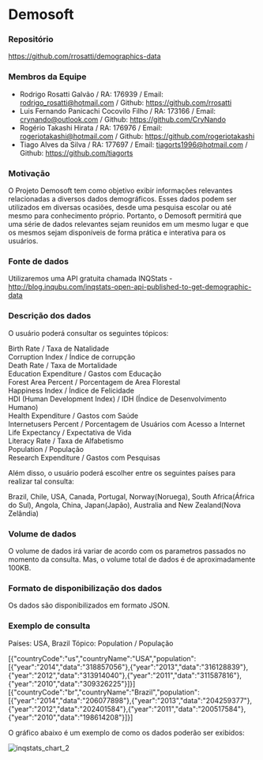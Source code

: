 # Demosoft

### Repositório
https://github.com/rrosatti/demographics-data

### Membros da Equipe
- Rodrigo Rosatti Galvão / RA: 176939 / Email: rodrigo_rosatti@hotmail.com / Github: https://github.com/rrosatti
- Luis Fernando Panicachi Cocovilo Filho / RA: 173166 / Email: crynando@outlook.com / Github: https://github.com/CryNando
- Rogério Takashi Hirata / RA: 176976 / Email: rogeriotakashi@hotmail.com / Github: https://github.com/rogeriotakashi
- Tiago Alves da Silva / RA: 177697 / Email: tiagorts1996@hotmail.com / Github: https://github.com/tiagorts

### Motivação
O Projeto Demosoft tem como objetivo exibir informações relevantes relacionadas a diversos dados demográficos. Esses dados podem ser utilizados em diversas ocasiões, desde uma pesquisa escolar ou até mesmo para conhecimento próprio. Portanto, o Demosoft permitirá que uma série de dados relevantes sejam reunidos em um mesmo lugar e que os mesmos sejam disponíveis de forma prática e interativa para os usuários.

### Fonte de dados
Utilizaremos uma API gratuita chamada INQStats - http://blog.inqubu.com/inqstats-open-api-published-to-get-demographic-data

### Descrição dos dados
O usuário poderá consultar os seguintes tópicos:

Birth Rate / Taxa de Natalidade </br>
Corruption Index / Índice de corrupção </br>
Death Rate / Taxa de Mortalidade </br>
Education Expenditure / Gastos com Educação </br>
Forest Area Percent / Porcentagem de Area Florestal </br>
Happiness Index / Índice de Felicidade </br>
HDI (Human Development Index) / IDH (Índice de Desenvolvimento Humano) </br>
Health Expenditure / Gastos com Saúde </br>
Internetusers Percent / Porcentagem de Usuários com Acesso a Internet </br>
Life Expectancy / Expectativa de Vida </br>
Literacy Rate / Taxa de Alfabetismo </br>
Population / População </br>
Research Expenditure / Gastos com Pesquisas

Além disso, o usuário poderá escolher entre os seguintes países para realizar tal consulta:

Brazil, Chile, USA, Canada, Portugal, Norway(Noruega), South Africa(África do Sul), Angola, China, Japan(Japão), Australia and New Zealand(Nova Zelândia)

### Volume de dados
O volume de dados irá variar de acordo com os parametros passados no momento da consulta. Mas, o volume total de dados é de aproximadamente 100KB.

### Formato de disponibilização dos dados
Os dados são disponibilizados em formato JSON.

### Exemplo de consulta
Países: USA, Brazil
Tópico: Population / População

[{"countryCode":"us","countryName":"USA","population":[{"year":"2014","data":"318857056"},{"year":"2013","data":"316128839"},{"year":"2012","data":"313914040"},{"year":"2011","data":"311587816"},{"year":"2010","data":"309326225"}]}]
[{"countryCode":"br","countryName":"Brazil","population":[{"year":"2014","data":"206077898"},{"year":"2013","data":"204259377"},{"year":"2012","data":"202401584"},{"year":"2011","data":"200517584"},{"year":"2010","data":"198614208"}]}]

O gráfico abaixo é um exemplo de como os dados poderão ser exibidos:

![inqstats_chart_2](https://cloud.githubusercontent.com/assets/16086636/17671680/aa672d14-62ee-11e6-9156-741f700d077d.png)

